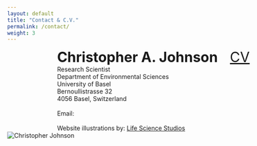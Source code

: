 ```yaml
---
layout: default
title: "Contact & C.V."
permalink: /contact/
weight: 3
---
```


<div class="content-left" style="margin-left: 12vw;">
  <span style="white-space: nowrap; font-size: 2rem;">
    <strong>Christopher A. Johnson</strong>
    <a href="/PDFs/CV_Johnson.pdf" target="_blank" style="margin-left: 2vw;">CV</a>
  </span><br>
  Research Scientist<br>
  Department of Environmental Sciences<br>
  University of Basel<br>
  Bernoullistrasse 32<br>
  4056 Basel, Switzerland<br>
  <br>
  <span style="white-space: nowrap;">
    Email: <script> document.write('<a href="mailto:c.johnson@unibas.ch">c.johnson@unibas.ch</a>'); </script><br>
  </span>
  <br>
  <span style="white-space: nowrap;">
    Website illustrations by: <a href="https://www.lifesciencestudios.com/" target="_blank">Life Science Studios</a>
  </span>
</div>
<div class="content-right">
  <img src="{{ '/images/Chris_field.jpg' | relative_url }}" alt="Christopher Johnson" style="max-height: 6in;">
</div>
